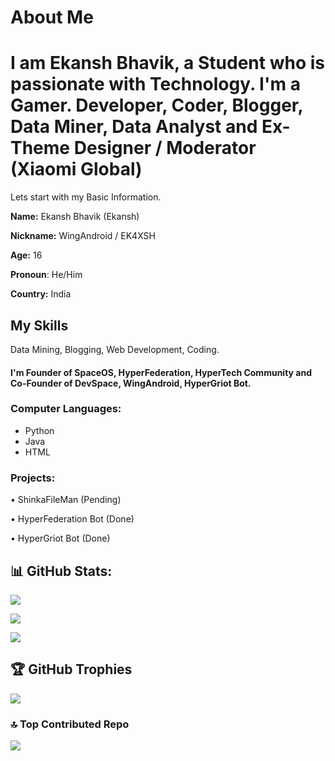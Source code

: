 # About Me

# I am Ekansh Bhavik, a Student who is passionate with Technology. I'm a Gamer. Developer, Coder, Blogger, Data Miner, Data Analyst and Ex-Theme Designer / Moderator (Xiaomi Global)

Lets start with my Basic Information.

**Name:** Ekansh Bhavik (Ekansh)

**Nickname:** WingAndroid / EK4XSH 

**Age:** 16 

**Pronoun**: He/Him

**Country:** India

## My Skills

Data Mining, Blogging, Web Development, Coding.

#### I'm Founder of SpaceOS, HyperFederation, HyperTech Community and Co-Founder of DevSpace, WingAndroid, HyperGriot Bot.

### Computer Languages: 
- Python
- Java
- HTML

### Projects:  

 • ShinkaFileMan (Pending)

 • HyperFederation Bot (Done)

 • HyperGriot Bot (Done)

 ## 📊 GitHub Stats:

![](https://github-readme-stats.vercel.app/api?username=real-ekansh&theme=dark&hide_border=false&include_all_commits=false&count_private=false)<br/>

![](https://github-readme-streak-stats.herokuapp.com/?user=real-ekansh&theme=dark&hide_border=false)<br/>

![](https://github-readme-stats.vercel.app/api/top-langs/?username=real-ekansh&theme=dark&hide_border=false&include_all_commits=false&count_private=false&layout=compact)

## 🏆 GitHub Trophies

![](https://github-profile-trophy.vercel.app/?username=real-ekansh&theme=radical&no-frame=true&no-bg=true&margin-w=4)

### 🔝 Top Contributed Repo

![](https://github-contributor-stats.vercel.app/api?username=real-ekansh&limit=5&theme=dark&combine_all_yearly_contributions=true)

 



<!--
**real-ekansh/real-ekansh** is a ✨ _special_ ✨ repository because its `README.md` (this file) appears on your GitHub profile.

Here are some ideas to get you started:

- 🔭 I’m currently working on ...
- 🌱 I’m currently learning ...
- 👯 I’m looking to collaborate on ...
- 🤔 I’m looking for help with ...
- 💬 Ask me about ...
- 📫 How to reach me: ...
- 😄 Pronouns: ...
- ⚡ Fun fact: ...
-->
